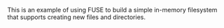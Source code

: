This is an example of using FUSE to build a simple in-memory filesystem that supports creating new files and directories.
